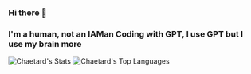 ### Hi there 👋

### I'm a human, not an IAMan Coding with GPT, I use GPT but I use my brain more

![Chaetard's Stats](https://github-readme-stats.vercel.app/api?username=Chaetard&theme=highcontrast&show_icons=true&hide_border=true&count_private=true&height=200)
![Chaetard's Top Languages](https://github-readme-stats.vercel.app/api/top-langs/?username=Chaetard&theme=highcontrast&show_icons=true&hide_border=true&layout=compact&height=200)

  



